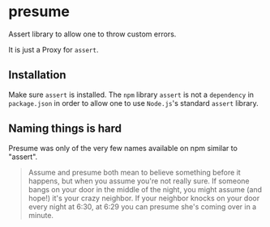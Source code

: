 # presume

Assert library to allow one to throw custom errors.

It is just a Proxy for `assert`.

## Installation

Make sure `assert` is installed. 
The `npm` library `assert` is not a `dependency` in `package.json` in order to
allow one to use `Node.js`'s standard `assert` library.

## Naming things is hard

Presume was only of the very few names available on npm similar to "assert".

> Assume and presume both mean to believe something before it happens, but when you assume you're not really sure. If someone bangs on your door in the middle of the night, you might assume (and hope!) it's your crazy neighbor. If your neighbor knocks on your door every night at 6:30, at 6:29 you can presume she's coming over in a minute.
